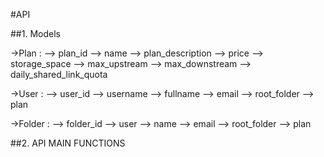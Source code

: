 #API 

##1.  Models

->Plan : 
--> plan_id
--> name
--> plan_description
--> price
--> storage_space
--> max_upstream
--> max_downstream
--> daily_shared_link_quota


->User :
--> user_id
--> username
--> fullname
--> email
--> root_folder
--> plan

->Folder : 
--> folder_id
--> user
--> name
--> email
--> root_folder
--> plan


##2.	API MAIN FUNCTIONS
